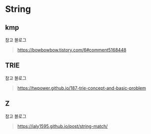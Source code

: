 # String
## kmp
참고 블로그 
>https://bowbowbow.tistory.com/6#comment5168448

## TRIE
참고 블로그
>https://twpower.github.io/187-trie-concept-and-basic-problem
## Z
참고 블로그
> https://ialy1595.github.io/post/string-match/

